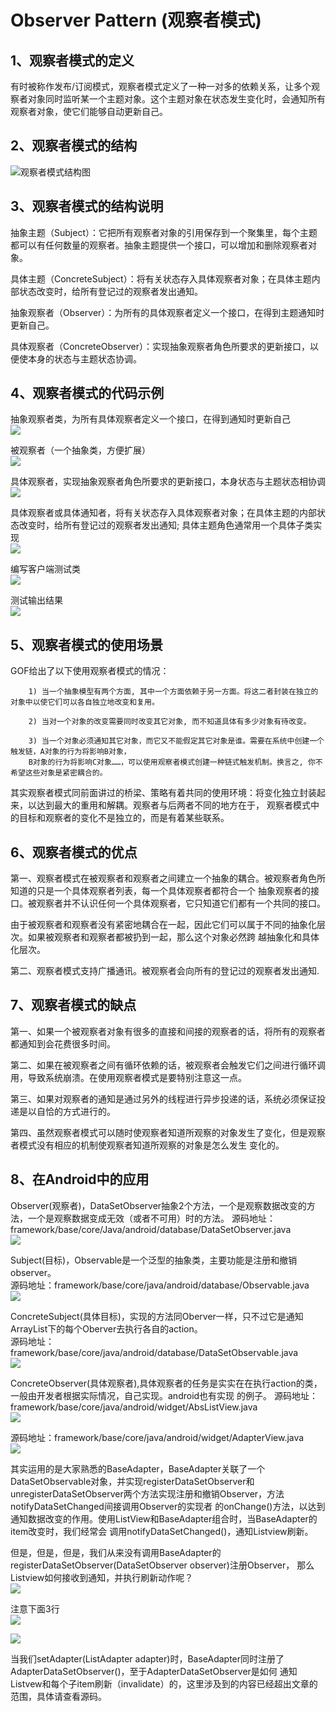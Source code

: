 # Observer Pattern (观察者模式)

## 1、观察者模式的定义 

   有时被称作发布/订阅模式，观察者模式定义了一种一对多的依赖关系，让多个观察者对象同时监听某一个主题对象。这个主题对象在状态发生变化时，会通知所有观察者对象，使它们能够自动更新自己。  

## 2、观察者模式的结构  

   ![观察者模式结构图](https://github.com/vikingden8/DesignPatterns-Java/blob/master/images/observer/observer_c.png)  

## 3、观察者模式的结构说明  

   抽象主题（Subject）：它把所有观察者对象的引用保存到一个聚集里，每个主题都可以有任何数量的观察者。抽象主题提供一个接口，可以增加和删除观察者对象。

   具体主题（ConcreteSubject）：将有关状态存入具体观察者对象；在具体主题内部状态改变时，给所有登记过的观察者发出通知。

   抽象观察者（Observer）：为所有的具体观察者定义一个接口，在得到主题通知时更新自己。

   具体观察者（ConcreteObserver）：实现抽象观察者角色所要求的更新接口，以便使本身的状态与主题状态协调。
    
## 4、观察者模式的代码示例  

   抽象观察者类，为所有具体观察者定义一个接口，在得到通知时更新自己  
   ![](https://github.com/vikingden8/DesignPatterns-Java/blob/master/images/observer/observer_01.png)
   
   被观察者（一个抽象类，方便扩展）  
   ![](https://github.com/vikingden8/DesignPatterns-Java/blob/master/images/observer/observer_02.png)
   
   具体观察者，实现抽象观察者角色所要求的更新接口，本身状态与主题状态相协调  
   ![](https://github.com/vikingden8/DesignPatterns-Java/blob/master/images/observer/observer_04.png)
   
   具体观察者或具体通知者，将有关状态存入具体观察者对象；在具体主题的内部状态改变时，给所有登记过的观察者发出通知;
   具体主题角色通常用一个具体子类实现  
   ![](https://github.com/vikingden8/DesignPatterns-Java/blob/master/images/observer/observer_03.png)
   
   编写客户端测试类  
   ![](https://github.com/vikingden8/DesignPatterns-Java/blob/master/images/observer/observer_05.png)
   
   测试输出结果  
   ![](https://github.com/vikingden8/DesignPatterns-Java/blob/master/images/observer/observer_06.png)
   
## 5、观察者模式的使用场景  

   GOF给出了以下使用观察者模式的情况：  
   
        1) 当一个抽象模型有两个方面, 其中一个方面依赖于另一方面。将这二者封装在独立的对象中以使它们可以各自独立地改变和复用。  
        
        2) 当对一个对象的改变需要同时改变其它对象, 而不知道具体有多少对象有待改变。  
        
        3) 当一个对象必须通知其它对象，而它又不能假定其它对象是谁。需要在系统中创建一个触发链，A对象的行为将影响B对象，
        B对象的行为将影响C对象……，可以使用观察者模式创建一种链式触发机制。换言之, 你不希望这些对象是紧密耦合的。  
              
   其实观察者模式同前面讲过的桥梁、策略有着共同的使用环境：将变化独立封装起来，以达到最大的重用和解耦。观察者与后两者不同的地方在于，
   观察者模式中的目标和观察者的变化不是独立的，而是有着某些联系。  
        
## 6、观察者模式的优点  

   第一、观察者模式在被观察者和观察者之间建立一个抽象的耦合。被观察者角色所知道的只是一个具体观察者列表，每一个具体观察者都符合一个
   抽象观察者的接口。被观察者并不认识任何一个具体观察者，它只知道它们都有一个共同的接口。  
   
   由于被观察者和观察者没有紧密地耦合在一起，因此它们可以属于不同的抽象化层次。如果被观察者和观察者都被扔到一起，那么这个对象必然跨
   越抽象化和具体化层次。  
   
   第二、观察者模式支持广播通讯。被观察者会向所有的登记过的观察者发出通知.  

## 7、观察者模式的缺点  

   第一、如果一个被观察者对象有很多的直接和间接的观察者的话，将所有的观察者都通知到会花费很多时间。  
   
   第二、如果在被观察者之间有循环依赖的话，被观察者会触发它们之间进行循环调用，导致系统崩溃。在使用观察者模式是要特别注意这一点。  
   
   第三、如果对观察者的通知是通过另外的线程进行异步投递的话，系统必须保证投递是以自恰的方式进行的。  
   
   第四、虽然观察者模式可以随时使观察者知道所观察的对象发生了变化，但是观察者模式没有相应的机制使观察者知道所观察的对象是怎么发生
   变化的。  
   
## 8、在Android中的应用  
   Observer(观察者)，DataSetObserver抽象2个方法，一个是观察数据改变的方法，一个是观察数据变成无效（或者不可用）时的方法。
   源码地址：framework/base/core/Java/android/database/DataSetObserver.java  
   ![](https://github.com/vikingden8/DesignPatterns-Java/blob/master/images/observer/observer_07.png)  
   
   Subject(目标)，Observable<T>是一个泛型的抽象类，主要功能是注册和撤销observer。  
   源码地址：framework/base/core/java/android/database/Observable.java  
   ![](https://github.com/vikingden8/DesignPatterns-Java/blob/master/images/observer/observer_08.png)  
   
   ConcreteSubject(具体目标)，实现的方法同Oberver一样，只不过它是通知ArrayList<Observer>下的每个Oberver去执行各自的action。  
   源码地址：framework/base/core/java/android/database/DataSetObservable.java  
   ![](https://github.com/vikingden8/DesignPatterns-Java/blob/master/images/observer/observer_09.png) 
   
   ConcreteObserver(具体观察者),具体观察者的任务是实实在在执行action的类，一般由开发者根据实际情况，自己实现。android也有实现
   的例子。
   源码地址：framework/base/core/java/android/widget/AbsListView.java  
   ![](https://github.com/vikingden8/DesignPatterns-Java/blob/master/images/observer/observer_9_5.png)  
   
   源码地址：framework/base/core/java/android/widget/AdapterView.java  
   ![](https://github.com/vikingden8/DesignPatterns-Java/blob/master/images/observer/observer_10.png)  
   
   其实运用的是大家熟悉的BaseAdapter，BaseAdapter关联了一个DataSetObservable对象，并实现registerDataSetObserver和
   unregisterDataSetObserver两个方法实现注册和撤销Observer，方法notifyDataSetChanged间接调用Observer的实现者
   的onChange()方法，以达到通知数据改变的作用。使用ListView和BaseAdapter组合时，当BaseAdapter的item改变时，我们经常会
   调用notifyDataSetChanged()，通知Listview刷新。  
   
   但是，但是，但是，我们从来没有调用BaseAdapter的registerDataSetObserver(DataSetObserver observer)注册Observer，
   那么Listview如何接收到通知，并执行刷新动作呢？  
   ![](https://github.com/vikingden8/DesignPatterns-Java/blob/master/images/observer/observer_11.png)  
      
   注意下面3行  
   ![](https://github.com/vikingden8/DesignPatterns-Java/blob/master/images/observer/observer_12.png)
   
   ![](https://github.com/vikingden8/DesignPatterns-Java/blob/master/images/observer/observer_13.png)
   
   当我们setAdapter(ListAdapter adapter)时，BaseAdapter同时注册了AdapterDataSetObserver()，至于AdapterDataSetObserver是如何
   通知Listvew和每个子item刷新（invalidate）的，这里涉及到的内容已经超出文章的范围，具体请查看源码。  
   

    